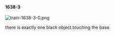 #### 1638-3
![train-1638-3-0.png](https://github.com/lil-lab/nlvr/raw/master/nlvr/train/images/12/train-1638-3-0.png "train-1638-3-0.png")

there is exactly one black object touching the base